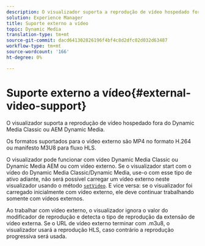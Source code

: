 ```yaml
---
description: O visualizador suporta a reprodução de vídeo hospedado fora do Dynamic Media Classic ou AEM Dynamic Media.
solution: Experience Manager
title: Suporte externo a vídeo
topic: Dynamic Media
translation-type: tm+mt
source-git-commit: dacd641302826196f4bf4c8d2dfc02d032d63487
workflow-type: tm+mt
source-wordcount: '166'
ht-degree: 0%

---
```



# Suporte externo a vídeo{#external-video-support}

O visualizador suporta a reprodução de vídeo hospedado fora do Dynamic Media Classic ou AEM Dynamic Media.

Os formatos suportados para o vídeo externo são MP4 no formato H.264 ou manifesto M3U8 para fluxo HLS.

O visualizador pode funcionar com vídeo Dynamic Media Classic ou Dynamic Media AEM ou com vídeo externo. Se o visualizador start com o vídeo do Dynamic Media Classic/Dynamic Media, use-o com esse tipo de ativo adiante, não será possível carregar um vídeo externo neste visualizador usando o método [ `setVideo`](../../c-html5-s7-aem-asset-viewers/c-html5-video-reference/c-html5-video-viewer-20-javascriptapiref/r-html5-video-viewer-20-javascriptapiref-setvideo.md#reference-85d3422d6ce64a36ac74827120b5a17c). E vice versa: se o visualizador foi carregado inicialmente com vídeo externo, ele deve continuar trabalhando somente com vídeos externos.

Ao trabalhar com vídeo externo, o visualizador ignora o valor do modificador de reprodução e detecta o tipo de reprodução da extensão de vídeo externa. Se o URL de vídeo externo terminar com .m3u8, o visualizador usará a reprodução HLS, caso contrário a reprodução progressiva será usada.
